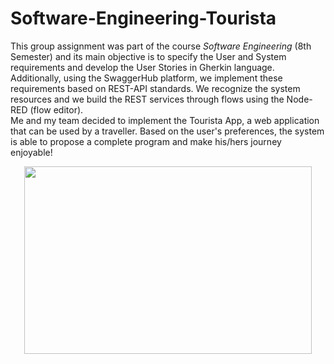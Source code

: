 # Software-Engineering-Tourista

This group assignment was part of the course _Software Engineering_ (8th Semester) and its main objective is to specify the User and System requirements and develop the User Stories in Gherkin language. Additionally, using the SwaggerHub platform, we implement these requirements based on REST-API standards. We recognize the system resources and we build the REST services through flows using the Node-RED (flow editor).\
Me and my team decided to implement the Tourista App, a web application that can be used by a traveller. Based on the user's preferences, the system is able to propose a complete program and make his/hers journey enjoyable! 

<p align="center">
  <img width="460" height="300" src="https://user-images.githubusercontent.com/81076999/112882928-4205a780-90d6-11eb-9e7f-3d5ebadd1990.PNG">
</p>
  
